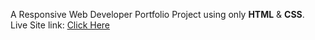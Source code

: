 A Responsive Web Developer Portfolio Project using only **HTML** & **CSS**.<br>
Live Site link: [Click Here](https://mottasimsadi.github.io/Web-Dev-Portfolio/)
